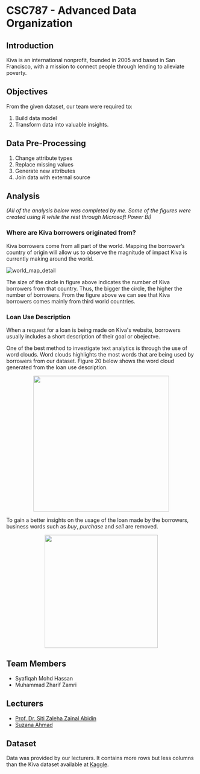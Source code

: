 # CSC787 - Advanced Data Organization

## Introduction

Kiva is an international nonprofit, founded in 2005 and based in San Francisco, with a mission to connect people through lending to alleviate poverty. 

## Objectives

From the given dataset, our team were required to:  
1. Build data model 
2. Transform data into valuable insights.
    
## Data Pre-Processing

1. Change attribute types
2. Replace missing values
3. Generate new attributes
4. Join data with external source

## Analysis

*(All of the analysis below was completed by me. Some of the figures were created using R while the rest through Microsoft Power BI)*

### Where are Kiva borrowers originated from?

Kiva borrowers come from all part of the world. Mapping the borrower’s country of origin will allow us to observe the magnitude of impact Kiva is currently making around the world.

![world_map_detail](https://user-images.githubusercontent.com/24283367/45037481-adf41080-b091-11e8-8fd5-61a325e9e307.PNG)

The size of the circle in figure above indicates the number of Kiva borrowers from that country. Thus, the bigger the circle, the higher the number of borrowers. From the figure above we can see that Kiva borrowers comes mainly from third world countries.  

### Loan Use Description

When a request for a loan is being made on Kiva's website, borrowers usually includes a short description of their goal or obejectve.

One of the best method to investigate text analytics is through the use of word clouds. Word clouds highlights the most words that are being used by borrowers from our dataset. Figure 20 below shows the word cloud generated from the loan use description.

<p align="center">
  <img src = "https://user-images.githubusercontent.com/24283367/45037826-6de15d80-b092-11e8-9fb6-079ea2a60baf.png" width 280 height = 360/>
</p>

To gain a better insights on the usage of the loan made by the borrowers, business words such as *buy*, *purchase* and *sell* are removed. 

<p align="center">
  <img src = "https://user-images.githubusercontent.com/24283367/45038826-a1bd8280-b094-11e8-8031-97558a32f855.png" width 150 height = 300/>
</p>



## Team Members

* Syafiqah Mohd Hassan
* Muhammad Zharif Zamri

## Lecturers

* [Prof. Dr. Siti Zaleha Zainal Abidin](https://fskm.uitm.edu.my/v4/index.php?option=com_content&view=article&id=278&catid=43&Itemid=227)  
* [Suzana Ahmad](https://fskm.uitm.edu.my/v4/index.php?option=com_content&view=article&id=280&catid=43&Itemid=227)

## Dataset

Data was provided by our lecturers. It contains more rows but less columns than the Kiva dataset available at [Kaggle](https://www.kaggle.com/kiva/data-science-for-good-kiva-crowdfunding).
